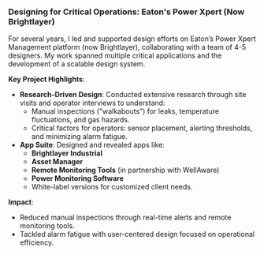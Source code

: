 
### Designing for Critical Operations: Eaton's Power Xpert (Now Brightlayer)

For several years, I led and supported design efforts on Eaton’s Power Xpert Management platform (now Brightlayer), collaborating with a team of 4-5 designers. My work spanned multiple critical applications and the development of a scalable design system.

**Key Project Highlights**:
- **Research-Driven Design**: Conducted extensive research through site visits and operator interviews to understand:
  - Manual inspections ("walkabouts") for leaks, temperature fluctuations, and gas hazards.
  - Critical factors for operators: sensor placement, alerting thresholds, and minimizing alarm fatigue.
- **App Suite**: Designed and revealed apps like:
  - **Brightlayer Industrial**
  - **Asset Manager**
  - **Remote Monitoring Tools** (in partnership with WellAware)
  - **Power Monitoring Software**
  - White-label versions for customized client needs.

**Impact**:
- Reduced manual inspections through real-time alerts and remote monitoring tools.
- Tackled alarm fatigue with user-centered design focused on operational efficiency.
